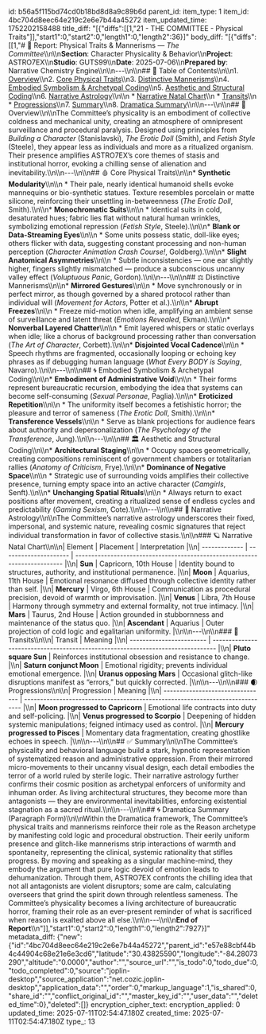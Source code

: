 id: b56a5f115bd74cd0b18bd8d8a9c89b6d
parent_id: 
item_type: 1
item_id: 4bc704d8eec64e219c2e6e7b44a45272
item_updated_time: 1752202158488
title_diff: "[{\"diffs\":[[1,\"21 - THE COMMITTEE - Physical Traits\"]],\"start1\":0,\"start2\":0,\"length1\":0,\"length2\":36}]"
body_diff: "[{\"diffs\":[[1,\"# 📘 Report: Physical Traits & Mannerisms — *The Committee*\\\n\\\n**Section**: Character Physicality & Behavior\\\n**Project**: ASTRO7EX\\\n**Studio**: GUTS99\\\n**Date**: 2025-07-06\\\n**Prepared by**: Narrative Chemistry Engine\\\n\\\n---\\\n\\\n## 📓 Table of Contents\\\n\\\n1. [Overview](#overview)\\\n2. [Core Physical Traits](#core-physical-traits)\\\n3. [Distinctive Mannerisms](#distinctive-mannerisms)\\\n4. [Embodied Symbolism & Archetypal Coding](#embodied-symbolism--archetypal-coding)\\\n5. [Aesthetic and Structural Coding](#aesthetic-and-structural-coding)\\\n6. [Narrative Astrology](#narrative-astrology)\\\n\\\n   * [Narrative Natal Chart](#narrative-natal-chart)\\\n   * [Transits](#transits)\\\n   * [Progressions](#progressions)\\\n7. [Summary](#summary)\\\n8. [Dramatica Summary](#dramatica-summary)\\\n\\\n---\\\n\\\n## 🧠 Overview\\\n\\\nThe Committee’s physicality is an embodiment of collective coldness and mechanical unity, creating an atmosphere of omnipresent surveillance and procedural paralysis. Designed using principles from *Building a Character* (Stanislavski), *The Erotic Doll* (Smith), and *Fetish Style* (Steele), they appear less as individuals and more as a ritualized organism. Their presence amplifies ASTRO7EX’s core themes of stasis and institutional horror, evoking a chilling sense of alienation and inevitability.\\\n\\\n---\\\n\\\n## 🩸 Core Physical Traits\\\n\\\n* **Synthetic Modularity**\\\n\\\n  * Their pale, nearly identical humanoid shells evoke mannequins or bio-synthetic statues. Texture resembles porcelain or matte silicone, reinforcing their unsettling in-betweenness (*The Erotic Doll*, Smith).\\\n\\\n* **Monochromatic Suits**\\\n\\\n  * Identical suits in cold, desaturated hues; fabric lies flat without natural human wrinkles, symbolizing emotional repression (*Fetish Style*, Steele).\\\n\\\n* **Blank or Data-Streaming Eyes**\\\n\\\n  * Some units possess static, doll-like eyes; others flicker with data, suggesting constant processing and non-human perception (*Character Animation Crash Course!*, Goldberg).\\\n\\\n* **Slight Anatomical Asymmetries**\\\n\\\n  * Subtle inconsistencies — one ear slightly higher, fingers slightly mismatched — produce a subconscious uncanny valley effect (*Voluptuous Panic*, Gordon).\\\n\\\n---\\\n\\\n## ⚖️ Distinctive Mannerisms\\\n\\\n* **Mirrored Gestures**\\\n\\\n  * Move synchronously or in perfect mirror, as though governed by a shared protocol rather than individual will (*Movement for Actors*, Potter et al.).\\\n\\\n* **Abrupt Freezes**\\\n\\\n  * Freeze mid-motion when idle, amplifying an ambient sense of surveillance and latent threat (*Emotions Revealed*, Ekman).\\\n\\\n* **Nonverbal Layered Chatter**\\\n\\\n  * Emit layered whispers or static overlays when idle; like a chorus of background processing rather than conversation (*The Art of Character*, Corbett).\\\n\\\n* **Disjointed Vocal Cadence**\\\n\\\n  * Speech rhythms are fragmented, occasionally looping or echoing key phrases as if debugging human language (*What Every BODY is Saying*, Navarro).\\\n\\\n---\\\n\\\n## 🌀 Embodied Symbolism & Archetypal Coding\\\n\\\n* **Embodiment of Administrative Void**\\\n\\\n  * Their forms represent bureaucratic recursion, embodying the idea that systems can become self-consuming (*Sexual Personae*, Paglia).\\\n\\\n* **Eroticized Repetition**\\\n\\\n  * The uniformity itself becomes a fetishistic horror; the pleasure and terror of sameness (*The Erotic Doll*, Smith).\\\n\\\n* **Transference Vessels**\\\n\\\n  * Serve as blank projections for audience fears about authority and depersonalization (*The Psychology of the Transference*, Jung).\\\n\\\n---\\\n\\\n## 🏛️ Aesthetic and Structural Coding\\\n\\\n* **Architectural Staging**\\\n\\\n  * Occupy spaces geometrically, creating compositions reminiscent of government chambers or totalitarian rallies (*Anatomy of Criticism*, Frye).\\\n\\\n* **Dominance of Negative Space**\\\n\\\n  * Strategic use of surrounding voids amplifies their collective presence, turning empty space into an active character (*Camgirls*, Senft).\\\n\\\n* **Unchanging Spatial Rituals**\\\n\\\n  * Always return to exact positions after movement, creating a ritualized sense of endless cycles and predictability (*Gaming Sexism*, Cote).\\\n\\\n---\\\n\\\n## 🔮 Narrative Astrology\\\n\\\nThe Committee’s narrative astrology underscores their fixed, impersonal, and systemic nature, revealing cosmic signatures that reject individual transformation in favor of collective stasis.\\\n\\\n### 🪐 Narrative Natal Chart\\\n\\\n| Element       | Placement             | Interpretation                                                             |\\\n| ------------- | --------------------- | -------------------------------------------------------------------------- |\\\n| **Sun**       | Capricorn, 10th House | Identity bound to structures, authority, and institutional permanence.     |\\\n| **Moon**      | Aquarius, 11th House  | Emotional resonance diffused through collective identity rather than self. |\\\n| **Mercury**   | Virgo, 6th House      | Communication as procedural precision, devoid of warmth or improvisation.  |\\\n| **Venus**     | Libra, 7th House      | Harmony through symmetry and external formality, not true intimacy.        |\\\n| **Mars**      | Taurus, 2nd House     | Action grounded in stubbornness and maintenance of the status quo.         |\\\n| **Ascendant** | Aquarius              | Outer projection of cold logic and egalitarian uniformity.                 |\\\n\\\n---\\\n\\\n### 🌊 Transits\\\n\\\n| Transit                  | Meaning                                                                         |\\\n| ------------------------ | ------------------------------------------------------------------------------- |\\\n| **Pluto square Sun**     | Reinforces institutional obsession and resistance to change.                    |\\\n| **Saturn conjunct Moon** | Emotional rigidity; prevents individual emotional emergence.                    |\\\n| **Uranus opposing Mars** | Occasional glitch-like disruptions manifest as “errors,” but quickly corrected. |\\\n\\\n---\\\n\\\n### 🌒 Progressions\\\n\\\n| Progression                      | Meaning                                                                       |\\\n| -------------------------------- | ----------------------------------------------------------------------------- |\\\n| **Moon progressed to Capricorn** | Emotional life contracts into duty and self-policing.                         |\\\n| **Venus progressed to Scorpio**  | Deepening of hidden systemic manipulations; feigned intimacy used as control. |\\\n| **Mercury progressed to Pisces** | Momentary data fragmentation, creating ghostlike echoes in speech.            |\\\n\\\n---\\\n\\\n## ✅ Summary\\\n\\\nThe Committee’s physicality and behavioral language build a stark, hypnotic representation of systematized reason and administrative oppression. From their mirrored micro-movements to their uncanny visual design, each detail embodies the terror of a world ruled by sterile logic. Their narrative astrology further confirms their cosmic position as archetypal enforcers of uniformity and inhuman order. As living architectural structures, they become more than antagonists — they are environmental inevitabilities, enforcing existential stagnation as a sacred ritual.\\\n\\\n---\\\n\\\n## 🌀 Dramatica Summary (Paragraph Form)\\\n\\\nWithin the Dramatica framework, The Committee’s physical traits and mannerisms reinforce their role as the Reason archetype by manifesting cold logic and procedural obstruction. Their eerily uniform presence and glitch-like mannerisms strip interactions of warmth and spontaneity, representing the clinical, systemic rationality that stifles progress. By moving and speaking as a singular machine-mind, they embody the argument that pure logic devoid of emotion leads to dehumanization. Through them, ASTRO7EX confronts the chilling idea that not all antagonists are violent disruptors; some are calm, calculating overseers that grind the spirit down through relentless sameness. The Committee’s physicality becomes a living architecture of bureaucratic horror, framing their role as an ever-present reminder of what is sacrificed when reason is exalted above all else.\\\n\\\n---\\\n\\\n**End of Report**\\\n\"]],\"start1\":0,\"start2\":0,\"length1\":0,\"length2\":7927}]"
metadata_diff: {"new":{"id":"4bc704d8eec64e219c2e6e7b44a45272","parent_id":"e57e88cbf44b4c44904c68e21e6e3cd6","latitude":"30.43825590","longitude":"-84.28073290","altitude":"0.0000","author":"","source_url":"","is_todo":0,"todo_due":0,"todo_completed":0,"source":"joplin-desktop","source_application":"net.cozic.joplin-desktop","application_data":"","order":0,"markup_language":1,"is_shared":0,"share_id":"","conflict_original_id":"","master_key_id":"","user_data":"","deleted_time":0},"deleted":[]}
encryption_cipher_text: 
encryption_applied: 0
updated_time: 2025-07-11T02:54:47.180Z
created_time: 2025-07-11T02:54:47.180Z
type_: 13
